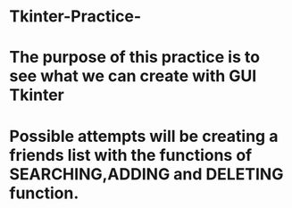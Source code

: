 # Tkinter-Practice-
# The purpose of this practice is to see what we can create with GUI Tkinter
# Possible attempts will be creating a friends list with the functions of SEARCHING,ADDING and DELETING function. 

